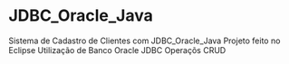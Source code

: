 # JDBC_Oracle_Java
Sistema de Cadastro de Clientes com JDBC_Oracle_Java
Projeto feito no Eclipse
Utilização de Banco Oracle
JDBC
Operaçõs CRUD
